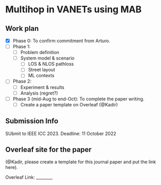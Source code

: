# Multihop in VANETs using MAB

## Work plan

- [x] Phase 0: To confirm commitment from Arturo.
- [ ] Phase 1:
  - [ ] Problem definition
  - [ ] System model & scenario
    - [ ] LOS & NLOS pathloss
    - [ ] Street layout
    - [ ] ML contexts
- [ ] Phase 2:
  - [ ] Experiment & results
  - [ ] Analysis (regret?)
- [ ] Phase 3 (mid-Aug to end-Oct): To complete the paper writing.
  - [ ] Create a paper template on Overleaf (@Kadir)

## Submission Info

SUbmit to IEEE ICC 2023. Deadline: 11 October 2022

## Overleaf site for the paper

(@Kadir, please create a template for this journal paper and put the link here).

Overleaf Link: ________
